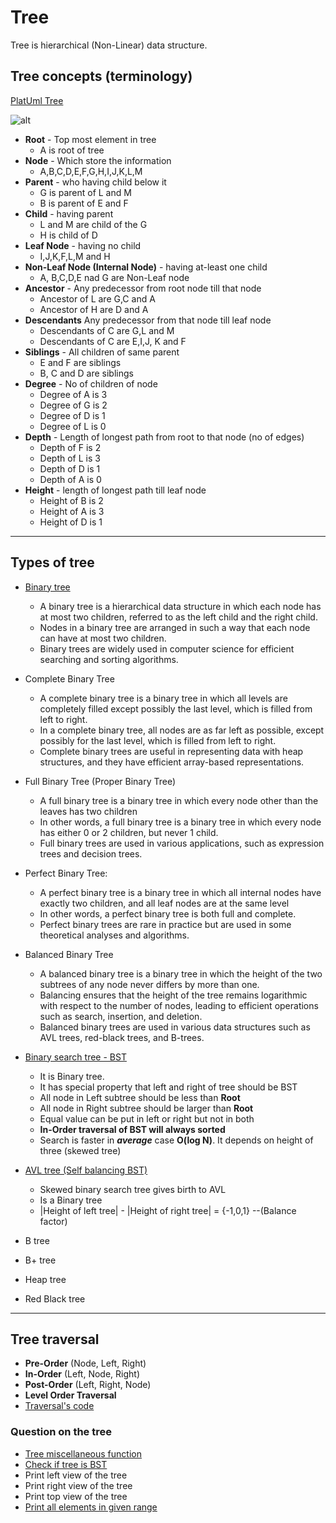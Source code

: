 # Tree

Tree is hierarchical (Non-Linear) data structure.

## Tree concepts (terminology)

[PlatUml Tree](https://www.plantuml.com/plantuml/uml/SoWkIImgoStCIybDBE0goIzGACbNICelASdFLKZ9B4fDBidCp-FIKd3aqj9ISEBI0fAkG198UK8eBmYL3PPo0wbo1ZFT8U8-4CeN9E42bl3WSaZDIu7Q2000)

![alt](http://www.plantuml.com/plantuml/png/SoWkIImgoStCIybDBE0goIzGACbNICelASdFLKZ9B4fDBidCp-FIKd3aqj9ISEBI0fAkG198UK8eBmYL3PPo0wbo1ZFT8U8-4CeN9E42bl3WSaZDIu7Q2000)

- **Root** - Top most element in tree
    - A is root of tree
- **Node** - Which store the information
    - A,B,C,D,E,F,G,H,I,J,K,L,M
- **Parent** - who having child below it
    - G is parent of L and M
    - B is parent of E and F
- **Child** - having parent
    - L and M are child of the G
    - H is child of D
- **Leaf Node** - having no child
    - I,J,K,F,L,M and H
- **Non-Leaf Node (Internal Node)** - having at-least one child
    - A, B,C,D,E nad G are Non-Leaf node
- **Ancestor** - Any predecessor from root node till that node
    - Ancestor of L are G,C and A
    - Ancestor of H are D and A
- **Descendants** Any predecessor from that node till leaf node
    - Descendants of C are G,L and M
    - Descendants of C are E,I,J, K and F
- **Siblings** - All children of same parent
    - E and F are siblings
    - B, C and D are siblings
- **Degree** - No of children of node
    - Degree of A is 3
    - Degree of G is 2
    - Degree of D is 1
    - Degree of L is 0
- **Depth** - Length of longest path from root to that node (no of edges)
    - Depth of F is 2
    - Depth of L is 3
    - Depth of D is 1
    - Depth of A is 0
- **Height** - length of longest path till leaf node
    - Height of B is 2
    - Height of A is 3
    - Height of D is 1

---

## Types of tree

- [Binary tree](BinaryTree.kt)
    - A binary tree is a hierarchical data structure in which each node has at most two children, referred to as the
      left child and the right child.
    - Nodes in a binary tree are arranged in such a way that each node can have at most two children.
    - Binary trees are widely used in computer science for efficient searching and sorting algorithms.

- Complete Binary Tree
    - A complete binary tree is a binary tree in which all levels are completely filled except possibly the last level,
      which is filled from left to right.
    - In a complete binary tree, all nodes are as far left as possible, except possibly for the last level, which is
      filled from left to right.
    - Complete binary trees are useful in representing data with heap structures, and they have efficient array-based
      representations.
- Full Binary Tree (Proper Binary Tree)
    - A full binary tree is a binary tree in which every node other than the leaves has two children
    - In other words, a full binary tree is a binary tree in which every node has either 0 or 2 children, but never 1
      child.
    - Full binary trees are used in various applications, such as expression trees and decision trees.
- Perfect Binary Tree:
    - A perfect binary tree is a binary tree in which all internal nodes have exactly two children, and all leaf nodes
      are at the same level
    - In other words, a perfect binary tree is both full and complete.
    - Perfect binary trees are rare in practice but are used in some theoretical analyses and algorithms.
- Balanced Binary Tree
    - A balanced binary tree is a binary tree in which the height of the two subtrees of any node never differs by more
      than one.
    - Balancing ensures that the height of the tree remains logarithmic with respect to the number of nodes, leading to
      efficient operations such as search, insertion, and deletion.
    - Balanced binary trees are used in various data structures such as AVL trees, red-black trees, and B-trees.

- [Binary search tree - BST](BinarySearchTree.kt)
    - It is Binary tree.
    - It has special property that left and right of tree should be BST
    - All node in Left subtree should be less than **Root**
    - All node in Right subtree should be larger than **Root**
    - Equal value can be put in left or right but not in both
    - **In-Order traversal of BST will always sorted**
    - Search is faster in **_average_** case **O(log N)**. It depends on height of three (skewed tree)
- [AVL tree (Self balancing BST)](AVLTree.kt)
    - Skewed binary search tree gives birth to AVL
    - Is a Binary tree
    - |Height of left tree| - |Height of right tree| = {-1,0,1} --(Balance factor)
- B tree
- B+ tree
- Heap tree
- Red Black tree

 ---

## Tree traversal

- **Pre-Order** (Node, Left, Right)
- **In-Order** (Left, Node, Right)
- **Post-Order** (Left, Right, Node)
- **Level Order Traversal**
- [Traversal's code](Traversal.kt)

### Question on the tree

- [Tree miscellaneous function](TreeMiscellaneous.kt)
- [Check if tree is BST](CheckIsBst.kt)
- Print left view of the tree
- Print right view of the tree
- Print top view of the tree
- [Print all elements in given range](AllElementsInRange.kt)



